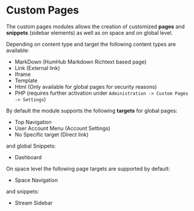 # Custom Pages

The custom pages modules allows the creation of customized **pages** and **snippets** (sidebar elements) as well as on space and on 
global level. 

Depending on content type and target the following content types are available:

- MarkDown (HumHub Markdown Richtext based page)
- Link (External link)
- Iframe
- Template
- Html (Only available for global pages for security reasons)
- PHP (requires further activation under `Administration -> Custom Pages -> Settings`)

By default the module supports the following **targets** for global pages:

- Top Navigation
- User Account Menu (Account Settings)
- No Specific target (Direct link)

and global Snippets:

- Dashboard

On space level the following page targets are supported by default:

- Space Navigation

and snippets:

- Stream Sidebar
